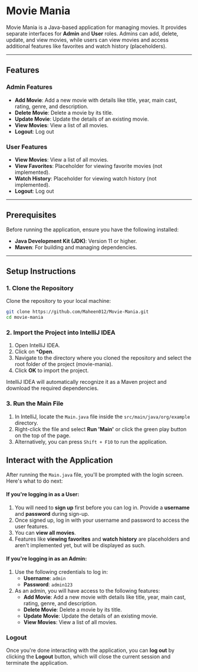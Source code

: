 # Movie Mania

Movie Mania is a Java-based application for managing movies. It provides separate interfaces for **Admin** and **User** roles. Admins can add, delete, update, and view movies, while users can view movies and access additional features like favorites and watch history (placeholders).

---

## Features

### Admin Features
- **Add Movie**: Add a new movie with details like title, year, main cast, rating, genre, and description.
- **Delete Movie**: Delete a movie by its title.
- **Update Movie**: Update the details of an existing movie.
- **View Movies**: View a list of all movies.
- **Logout**: Log out

### User Features
- **View Movies**: View a list of all movies.
- **View Favorites**: Placeholder for viewing favorite movies (not implemented).
- **Watch History**: Placeholder for viewing watch history (not implemented).
- **Logout**: Log out

---

## Prerequisites

Before running the application, ensure you have the following installed:

- **Java Development Kit (JDK)**: Version 11 or higher.
- **Maven**: For building and managing dependencies.
  
---

## Setup Instructions

### 1. Clone the Repository
Clone the repository to your local machine:

```bash
git clone https://github.com/Maheen012/Movie-Mania.git
cd movie-mania
```

### 2. Import the Project into IntelliJ IDEA
1. Open IntelliJ IDEA.
2. Click on ***Open**.
3. Navigate to the directory where you cloned the repository and select the root folder of the project (movie-mania).
4. Click **OK** to import the project.

IntelliJ IDEA will automatically recognize it as a Maven project and download the required dependencies.

### 3. Run the Main File
1. In IntelliJ, locate the `Main.java` file inside the `src/main/java/org/example` directory.
2. Right-click the file and select **Run 'Main'** or click the green play button on the top of the page.
3. Alternatively, you can press `Shift + F10` to run the application.

## Interact with the Application

After running the `Main.java` file, you'll be prompted with the login screen. Here's what to do next:

#### If you're logging in as a **User**:
1. You will need to **sign up** first before you can log in. Provide a **username** and **password** during sign-up.
2. Once signed up, log in with your username and password to access the user features.
3. You can **view all movies**.
4. Features like **viewing favorites** and **watch history** are placeholders and aren't implemented yet, but will be displayed as such.

#### If you're logging in as an **Admin**:
1. Use the following credentials to log in:
   - **Username**: `admin`
   - **Password**: `admin123`
2. As an admin, you will have access to the following features:
   - **Add Movie**: Add a new movie with details like title, year, main cast, rating, genre, and description.
   - **Delete Movie**: Delete a movie by its title.
   - **Update Movie**: Update the details of an existing movie.
   - **View Movies**: View a list of all movies.

### Logout

Once you're done interacting with the application, you can **log out** by clicking the **Logout** button, which will close the current session and terminate the application.




